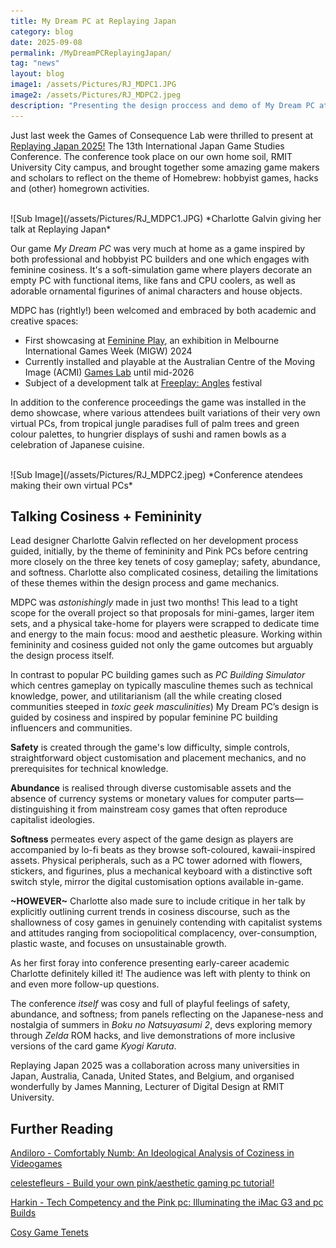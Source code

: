 ```yaml
---
title: My Dream PC at Replaying Japan
category: blog
date: 2025-09-08
permalink: /MyDreamPCReplayingJapan/
tag: "news"
layout: blog
image1: /assets/Pictures/RJ_MDPC1.JPG
image2: /assets/Pictures/RJ_MDPC2.jpeg
description: "Presenting the design proccess and demo of My Dream PC at the 2025 Replaying Japan conference!"
---
```

Just last week the Games of Consequence Lab were thrilled to present at [Replaying Japan 2025!](https://sites.google.com/view/replaying-japan-2025) The 13th International Japan Game Studies Conference. The conference took place on our own home soil, RMIT University City campus, and brought together some amazing game makers and scholars to reflect on the theme of Homebrew: hobbyist games, hacks and (other) homegrown activities.

<br>
![Sub Image](/assets/Pictures/RJ_MDPC1.JPG)
*Charlotte Galvin giving her talk at Replaying Japan*
<br>

Our game _My Dream PC_ was very much at home as a game inspired by both professional and hobbyist PC builders and one which engages with feminine cosiness. It's a soft-simulation game where players decorate an empty PC with functional items, like fans and CPU coolers, as well as adorable ornamental figurines of animal characters and house objects.

MDPC has (rightly!) been welcomed and embraced by both academic and creative spaces:

* First showcasing at [Feminine Play](https://www.feminineplay.org), an exhibition in Melbourne International Games Week (MIGW) 2024
* Currently installed and playable at the Australian Centre of the Moving Image (ACMI) [Games Lab](https://www.acmi.net.au/whats-on/games-lab-presented-by-big-ant-studios/) until mid-2026
* Subject of a development talk at [Freeplay: Angles](https://www.freeplay.net.au/parallels25) festival 

In addition to the conference proceedings the game was installed in the demo showcase, where various attendees built variations of their very own virtual PCs, from tropical jungle paradises full of palm trees and green colour palettes, to hungrier displays of sushi and ramen bowls as a celebration of Japanese cuisine.

<br>
![Sub Image](/assets/Pictures/RJ_MDPC2.jpeg)
*Conference atendees making their own virtual PCs*
<br>

## Talking Cosiness + Femininity

Lead designer Charlotte Galvin reflected on her development process guided, initially, by the theme of femininity and Pink PCs before centring more closely on the three key tenets of cosy gameplay; safety, abundance, and softness. Charlotte also complicated cosiness, detailing the limitations of these themes within the design process and game mechanics.

MDPC was _astonishingly_ made in just two months! This lead to a tight scope for the overall project so that proposals for mini-games, larger item sets, and a physical take-home for players were scrapped to dedicate time and energy to the main focus: mood and aesthetic pleasure. Working within femininity and cosiness guided not only the game outcomes but arguably the design process itself.

In contrast to popular PC building games such as _PC Building Simulator_ which centres gameplay on typically masculine themes such as technical knowledge, power, and utilitarianism (all the while creating closed communities steeped in _toxic geek masculinities_) My Dream PC’s design is guided by cosiness and inspired by popular feminine PC building influencers and communities.

__Safety__ is created through the game's low difficulty, simple controls, straightforward object customisation and placement mechanics, and no prerequisites for technical knowledge.

__Abundance__ is realised through diverse customisable assets and the absence of currency systems or monetary values for computer parts—distinguishing it from mainstream cosy games that often reproduce capitalist ideologies.

__Softness__ permeates every aspect of the game design as players are accompanied by lo-fi beats as they browse soft-coloured, kawaii-inspired assets. Physical peripherals, such as a PC tower adorned with flowers, stickers, and figurines, plus a mechanical keyboard with a distinctive soft switch style, mirror the digital customisation options available in-game.

__~HOWEVER~__ Charlotte also made sure to include critique in her talk by explicitly outlining current trends in cosiness discourse, such as the shallowness of cosy games in genuinely contending with capitalist systems and attitudes ranging from sociopolitical complacency, over-consumption, plastic waste, and focuses on unsustainable growth.

As her first foray into conference presenting early-career academic Charlotte definitely killed it! The audience was left with plenty to think on and even more follow-up questions.

The conference _itself_ was cosy and full of playful feelings of safety, abundance, and softness; from panels reflecting on the Japanese-ness and nostalgia of summers in _Boku no Natsuyasumi 2_, devs exploring memory through _Zelda_ ROM hacks, and live demonstrations of  more inclusive versions of the card game _Kyogi Karuta_.

Replaying Japan 2025 was a collaboration across many universities in Japan, Australia, Canada, United States, and Belgium, and organised wonderfully by James Manning, Lecturer of Digital Design at RMIT University.

## Further Reading

[Andiloro - Comfortably Numb: An Ideological Analysis of Coziness in Videogames](https://www.researchgate.net/publication/380913641_Comfortably_Numb_An_Ideological_Analysis_of_Coziness_in_Videogames)

[celestefleurs - Build your own pink/aesthetic gaming pc tutorial!](https://www.youtube.com/watch?v=Vqk2Bv-820M)

[Harkin - Tech Competency and the Pink pc: Illuminating the iMac G3 and pc Builds](https://www.researchgate.net/publication/383344514_Tech_Competency_and_the_Pink_pc_Illuminating_the_iMac_G3_and_pc_Builds)

[Cosy Game Tenets](https://lostgarden.com/2018/01/24/cozy-games/)